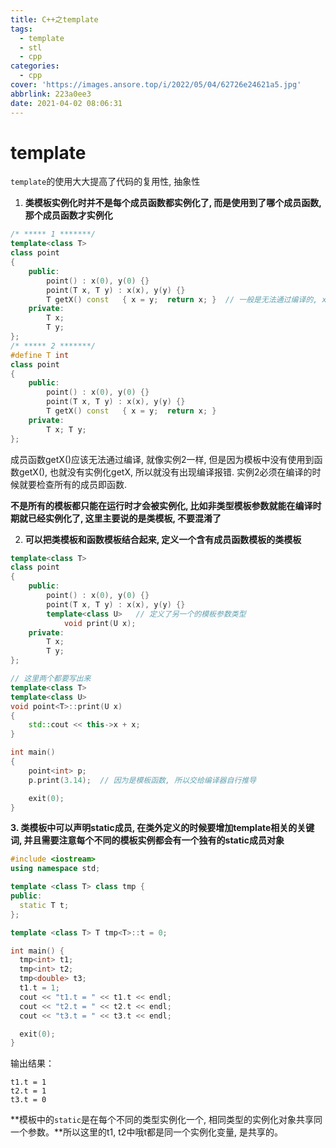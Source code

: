 ```yaml
---
title: C++之template
tags:
  - template
  - stl
  - cpp
categories:
  - cpp
cover: 'https://images.ansore.top/i/2022/05/04/62726e24621a5.jpg'
abbrlink: 223a0ee3
date: 2021-04-02 08:06:31
---
```


# template

`template`的使用大大提高了代码的复用性, 抽象性

1. **类模板实例化时并不是每个成员函数都实例化了, 而是使用到了哪个成员函数, 那个成员函数才实例化**

```cpp
/* ***** 1 *******/
template<class T>
class point
{
	public:
		point() : x(0), y(0) {}
		point(T x, T y) : x(x), y(y) {}
		T getX() const   { x = y;  return x; }	// 一般是无法通过编译的, x不允许被修改, 但是这里并没有报错
	private:
		T x;
		T y;
};
/* ***** 2 *******/
#define T int
class point
{
	public:
		point() : x(0), y(0) {}
		point(T x, T y) : x(x), y(y) {}
		T getX() const   { x = y;  return x; }
	private:
		T x; T y;
};
```

成员函数getX()应该无法通过编译, 就像实例2一样, 但是因为模板中没有使用到函数getX(), 也就没有实例化getX, 所以就没有出现编译报错. 实例2必须在编译的时候就要检查所有的成员即函数.

**不是所有的模板都只能在运行时才会被实例化, 比如非类型模板参数就能在编译时期就已经实例化了, 这里主要说的是类模板, 不要混淆了**

2. **可以把类模板和函数模板结合起来, 定义一个含有成员函数模板的类模板**

```cpp
template<class T>
class point
{
	public:
		point() : x(0), y(0) {}
		point(T x, T y) : x(x), y(y) {}
		template<class U>	// 定义了另一个的模板参数类型
			void print(U x);
	private:
		T x;
		T y;
};

// 这里两个都要写出来
template<class T>
template<class U>
void point<T>::print(U x)
{
	std::cout << this->x + x;
}

int main()
{
	point<int> p;
	p.print(3.14);	// 因为是模板函数, 所以交给编译器自行推导

	exit(0);
}
```

**3. 类模板中可以声明static成员, 在类外定义的时候要增加template相关的关键词, 并且需要注意每个不同的模板实例都会有一个独有的static成员对象**

```cpp
#include <iostream>
using namespace std;

template <class T> class tmp {
public:
  static T t;
};

template <class T> T tmp<T>::t = 0;

int main() {
  tmp<int> t1;
  tmp<int> t2;
  tmp<double> t3;
  t1.t = 1;
  cout << "t1.t = " << t1.t << endl;
  cout << "t2.t = " << t2.t << endl;
  cout << "t3.t = " << t3.t << endl;

  exit(0);
}
```

输出结果：

```
t1.t = 1
t2.t = 1
t3.t = 0
```

**模板中的`static`是在每个不同的类型实例化一个, 相同类型的实例化对象共享同一个参数。**所以这里的t1, t2中哦t都是同一个实例化变量, 是共享的。

